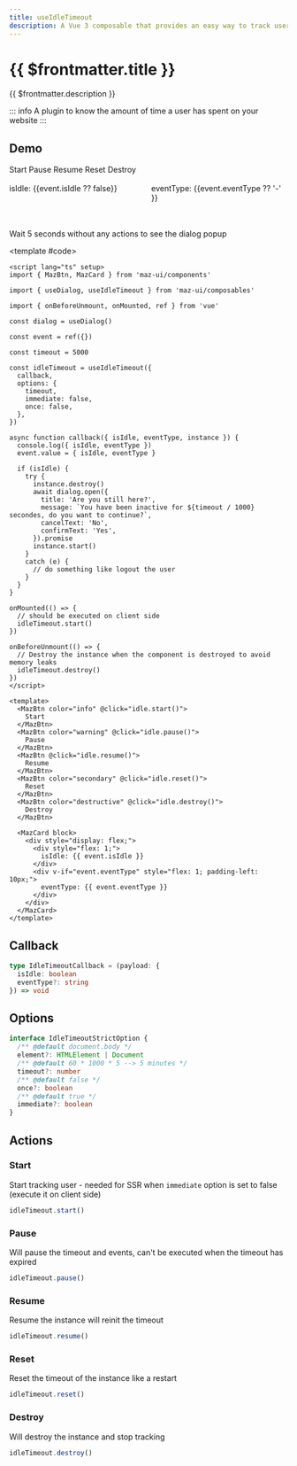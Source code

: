 ```yaml
---
title: useIdleTimeout
description: A Vue 3 composable that provides an easy way to track user inactivity on your website and execute a callback function when the user becomes idle.
---
```


# {{ $frontmatter.title }}

{{ $frontmatter.description }}

::: info
A plugin to know the amount of time a user has spent on your website
:::

## Demo

<ComponentDemo>
  <div class="flex items-start gap-05 items-center flex-wrap">
    <MazBtn @click="idleTimeout.start()" color="info">
      Start
    </MazBtn>
    <MazBtn @click="idleTimeout.pause()" color="warning">
      Pause
    </MazBtn>
    <MazBtn @click="idleTimeout.resume()">
      Resume
    </MazBtn>
    <MazBtn @click="idleTimeout.reset()" color="secondary">
      Reset
    </MazBtn>
    <MazBtn @click="idleTimeout.destroy()" color="destructive">
      Destroy
    </MazBtn>
  </div>

  <br />

  <MazCard block>
    <div style="display: flex;">
      <div style="flex: 1;">isIdle: {{event.isIdle ?? false}}</div>
      <div v-if="event.eventType" style="flex: 1; padding-left: 10px;">eventType: {{event.eventType ?? '-' }}</div>
    </div>
  </MazCard>

  <br />
  <br />

  <p class="maz-text-warning">Wait 5 seconds without any actions to see the dialog popup</p>

<template #code>

```vue
<script lang="ts" setup>
import { MazBtn, MazCard } from 'maz-ui/components'

import { useDialog, useIdleTimeout } from 'maz-ui/composables'

import { onBeforeUnmount, onMounted, ref } from 'vue'

const dialog = useDialog()

const event = ref({})

const timeout = 5000

const idleTimeout = useIdleTimeout({
  callback,
  options: {
    timeout,
    immediate: false,
    once: false,
  },
})

async function callback({ isIdle, eventType, instance }) {
  console.log({ isIdle, eventType })
  event.value = { isIdle, eventType }

  if (isIdle) {
    try {
      instance.destroy()
      await dialog.open({
        title: 'Are you still here?',
        message: `You have been inactive for ${timeout / 1000} secondes, do you want to continue?`,
        cancelText: 'No',
        confirmText: 'Yes',
      }).promise
      instance.start()
    }
    catch (e) {
      // do something like logout the user
    }
  }
}

onMounted(() => {
  // should be executed on client side
  idleTimeout.start()
})

onBeforeUnmount(() => {
  // Destroy the instance when the component is destroyed to avoid memory leaks
  idleTimeout.destroy()
})
</script>

<template>
  <MazBtn color="info" @click="idle.start()">
    Start
  </MazBtn>
  <MazBtn color="warning" @click="idle.pause()">
    Pause
  </MazBtn>
  <MazBtn @click="idle.resume()">
    Resume
  </MazBtn>
  <MazBtn color="secondary" @click="idle.reset()">
    Reset
  </MazBtn>
  <MazBtn color="destructive" @click="idle.destroy()">
    Destroy
  </MazBtn>

  <MazCard block>
    <div style="display: flex;">
      <div style="flex: 1;">
        isIdle: {{ event.isIdle }}
      </div>
      <div v-if="event.eventType" style="flex: 1; padding-left: 10px;">
        eventType: {{ event.eventType }}
      </div>
    </div>
  </MazCard>
</template>
```

  </template>
</ComponentDemo>

<script lang="ts" setup>
  import { onMounted, ref, onBeforeUnmount } from 'vue'

  import { useIdleTimeout } from 'maz-ui/src/composables/useIdleTimeout'
  import { useDialog } from 'maz-ui/src/composables/useDialog'

  const dialog = useDialog()

  const event = ref({})

  const timeout = 5000

  const idleTimeout = useIdleTimeout({
    callback,
    options: {
      timeout,
      immediate: false,
      once: false,
    },
  })

  async function callback({ isIdle, eventType, instance }) {
    console.log({ isIdle, eventType })
    event.value = { isIdle, eventType }

    if (isIdle) {
      try {
        instance.destroy()
        await dialog.open({
          title: 'Are you still here?',
          message: `You have been inactive for ${timeout / 1000} secondes, do you want to continue?`,
          data: {
            cancelText: 'No',
            confirmText: 'Yes',
          }
        }).promise
        instance.start()
      } catch (e) {
        instance.destroy()
      }
    }
  }

  onMounted(() => {
    // should be executed on client
    idleTimeout.start()
  })

  onBeforeUnmount(() => {
    idleTimeout.destroy()
  })
</script>

## Callback

```ts
type IdleTimeoutCallback = (payload: {
  isIdle: boolean
  eventType?: string
}) => void
```

## Options

```ts
interface IdleTimeoutStrictOption {
  /** @default document.body */
  element?: HTMLElement | Document
  /** @default 60 * 1000 * 5 --> 5 minutes */
  timeout?: number
  /** @default false */
  once?: boolean
  /** @default true */
  immediate?: boolean
}
```

## Actions

### Start

Start tracking user - needed for SSR when `immediate` option is set to false (execute it on client side)

```ts
idleTimeout.start()
```

### Pause

Will pause the timeout and events, can't be executed when the timeout has expired

```ts
idleTimeout.pause()
```

### Resume

Resume the instance will reinit the timeout

```ts
idleTimeout.resume()
```

### Reset

Reset the timeout of the instance like a restart

```ts
idleTimeout.reset()
```

### Destroy

Will destroy the instance and stop tracking

```ts
idleTimeout.destroy()
```
